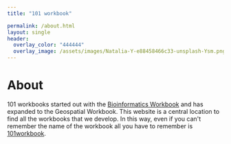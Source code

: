 ```yaml
---
title: "101 workbook"

permalink: /about.html
layout: single
header:
  overlay_color: "444444"
  overlay_image: /assets/images/Natalia-Y-e88458466c33-unsplash-Ysm.png
---
```



# About

101 workbooks started out with the [Bioinformatics Workbook](www.bioinformaticsworkbook.org) and has expanded to the Geospatial Workbook. This website is a central location to find all the workbooks that we develop.  In this way, even if you can't remember the name of the workbook all you have to remember is [101workbook](101workbook.org).
